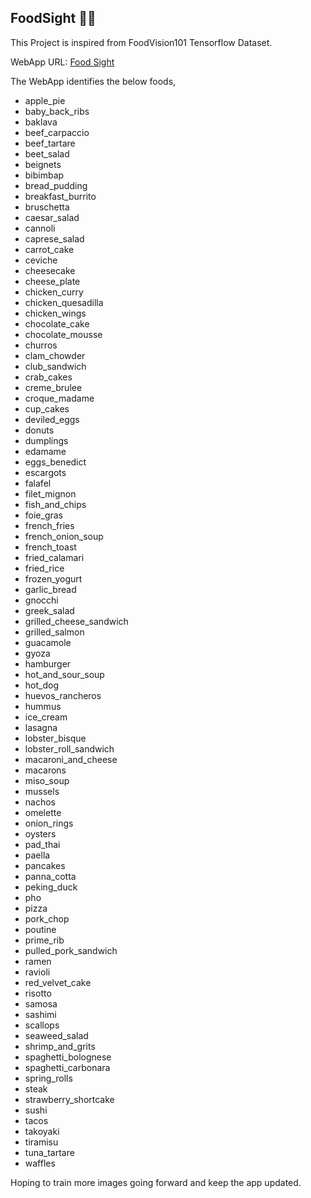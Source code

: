 ## FoodSight 🍔👀

This Project is inspired from FoodVision101 Tensorflow Dataset.

WebApp URL: [Food Sight](https://hemachandrand-foodsight-app-f9qo2i.streamlitapp.com/)

The WebApp identifies the below foods,

- apple_pie
- baby_back_ribs
- baklava
- beef_carpaccio
- beef_tartare
- beet_salad
- beignets
- bibimbap
- bread_pudding
- breakfast_burrito
- bruschetta
- caesar_salad
- cannoli
- caprese_salad
- carrot_cake
- ceviche
- cheesecake
- cheese_plate
- chicken_curry
- chicken_quesadilla
- chicken_wings
- chocolate_cake
- chocolate_mousse
- churros
- clam_chowder
- club_sandwich
- crab_cakes
- creme_brulee
- croque_madame
- cup_cakes
- deviled_eggs
- donuts
- dumplings
- edamame
- eggs_benedict
- escargots
- falafel
- filet_mignon
- fish_and_chips
- foie_gras
- french_fries
- french_onion_soup
- french_toast
- fried_calamari
- fried_rice
- frozen_yogurt
- garlic_bread
- gnocchi
- greek_salad
- grilled_cheese_sandwich
- grilled_salmon
- guacamole
- gyoza
- hamburger
- hot_and_sour_soup
- hot_dog
- huevos_rancheros
- hummus
- ice_cream
- lasagna
- lobster_bisque
- lobster_roll_sandwich
- macaroni_and_cheese
- macarons
- miso_soup
- mussels
- nachos
- omelette
- onion_rings
- oysters
- pad_thai
- paella
- pancakes
- panna_cotta
- peking_duck
- pho
- pizza
- pork_chop
- poutine
- prime_rib
- pulled_pork_sandwich
- ramen
- ravioli
- red_velvet_cake
- risotto
- samosa
- sashimi
- scallops
- seaweed_salad
- shrimp_and_grits
- spaghetti_bolognese
- spaghetti_carbonara
- spring_rolls
- steak
- strawberry_shortcake
- sushi
- tacos
- takoyaki
- tiramisu
- tuna_tartare
- waffles

Hoping to train more images going forward and keep the app updated.
